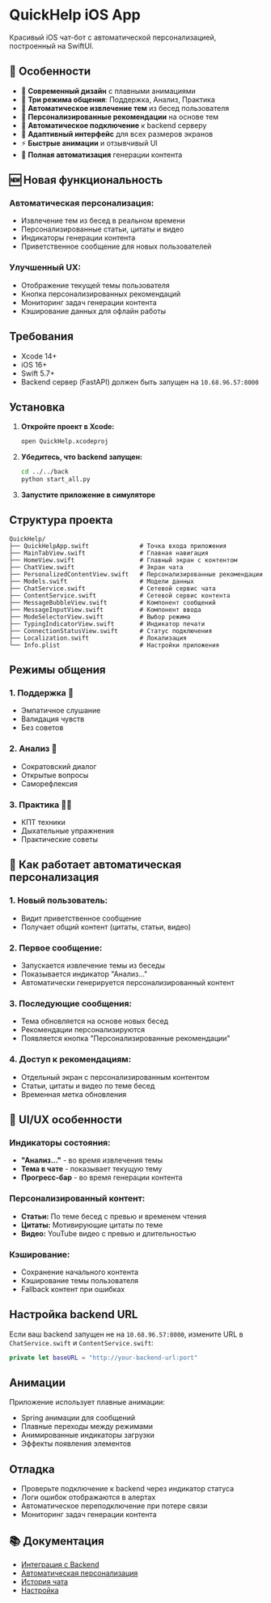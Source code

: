 # QuickHelp iOS App

Красивый iOS чат-бот с автоматической персонализацией, построенный на SwiftUI.

## 🎯 Особенности

- 🎨 **Современный дизайн** с плавными анимациями
- 💬 **Три режима общения**: Поддержка, Анализ, Практика
- 🧠 **Автоматическое извлечение тем** из бесед пользователя
- 🎯 **Персонализированные рекомендации** на основе тем
- 🔄 **Автоматическое подключение** к backend серверу
- 📱 **Адаптивный интерфейс** для всех размеров экранов
- ⚡ **Быстрые анимации** и отзывчивый UI
- 🚀 **Полная автоматизация** генерации контента

## 🆕 Новая функциональность

### **Автоматическая персонализация:**
- Извлечение тем из бесед в реальном времени
- Персонализированные статьи, цитаты и видео
- Индикаторы генерации контента
- Приветственное сообщение для новых пользователей

### **Улучшенный UX:**
- Отображение текущей темы пользователя
- Кнопка персонализированных рекомендаций
- Мониторинг задач генерации контента
- Кэширование данных для офлайн работы

## Требования

- Xcode 14+
- iOS 16+
- Swift 5.7+
- Backend сервер (FastAPI) должен быть запущен на `10.68.96.57:8000`

## Установка

1. **Откройте проект в Xcode:**
   ```bash
   open QuickHelp.xcodeproj
   ```

2. **Убедитесь, что backend запущен:**
   ```bash
   cd ../../back
   python start_all.py
   ```

3. **Запустите приложение в симуляторе**

## Структура проекта

```
QuickHelp/
├── QuickHelpApp.swift              # Точка входа приложения
├── MainTabView.swift               # Главная навигация
├── HomeView.swift                  # Главный экран с контентом
├── ChatView.swift                  # Экран чата
├── PersonalizedContentView.swift   # Персонализированные рекомендации
├── Models.swift                    # Модели данных
├── ChatService.swift               # Сетевой сервис чата
├── ContentService.swift            # Сетевой сервис контента
├── MessageBubbleView.swift         # Компонент сообщений
├── MessageInputView.swift          # Компонент ввода
├── ModeSelectorView.swift          # Выбор режима
├── TypingIndicatorView.swift       # Индикатор печати
├── ConnectionStatusView.swift      # Статус подключения
├── Localization.swift              # Локализация
└── Info.plist                      # Настройки приложения
```

## Режимы общения

### 1. Поддержка 💖
- Эмпатичное слушание
- Валидация чувств
- Без советов

### 2. Анализ 🧠
- Сократовский диалог
- Открытые вопросы
- Саморефлексия

### 3. Практика 🏃‍♀️
- КПТ техники
- Дыхательные упражнения
- Практические советы

## 🔄 Как работает автоматическая персонализация

### **1. Новый пользователь:**
- Видит приветственное сообщение
- Получает общий контент (цитаты, статьи, видео)

### **2. Первое сообщение:**
- Запускается извлечение темы из беседы
- Показывается индикатор "Анализ..."
- Автоматически генерируется персонализированный контент

### **3. Последующие сообщения:**
- Тема обновляется на основе новых бесед
- Рекомендации персонализируются
- Появляется кнопка "Персонализированные рекомендации"

### **4. Доступ к рекомендациям:**
- Отдельный экран с персонализированным контентом
- Статьи, цитаты и видео по теме бесед
- Временная метка обновления

## 📱 UI/UX особенности

### **Индикаторы состояния:**
- **"Анализ..."** - во время извлечения темы
- **Тема в чате** - показывает текущую тему
- **Прогресс-бар** - во время генерации контента

### **Персонализированный контент:**
- **Статьи:** По теме бесед с превью и временем чтения
- **Цитаты:** Мотивирующие цитаты по теме
- **Видео:** YouTube видео с превью и длительностью

### **Кэширование:**
- Сохранение начального контента
- Кэширование темы пользователя
- Fallback контент при ошибках

## Настройка backend URL

Если ваш backend запущен не на `10.68.96.57:8000`, измените URL в `ChatService.swift` и `ContentService.swift`:

```swift
private let baseURL = "http://your-backend-url:port"
```

## Анимации

Приложение использует плавные анимации:
- Spring анимации для сообщений
- Плавные переходы между режимами
- Анимированные индикаторы загрузки
- Эффекты появления элементов

## Отладка

- Проверьте подключение к backend через индикатор статуса
- Логи ошибок отображаются в алертах
- Автоматическое переподключение при потере связи
- Мониторинг задач генерации контента

## 📚 Документация

- [Интеграция с Backend](INTEGRATION_GUIDE.md)
- [Автоматическая персонализация](AUTOMATIC_PERSONALIZATION_GUIDE.md)
- [История чата](CHAT_HISTORY_GUIDE.md)
- [Настройка](SETUP_INSTRUCTIONS.md) 
